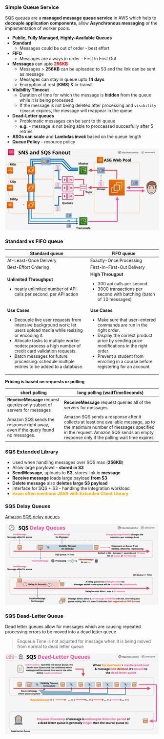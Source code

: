 ### Simple Queue Service
SQS queues are a **managed message queue service** in AWS which help to **decouple application components**, allow **Asynchronous messaging** or the implementation of worker pools.

- **Public, Fully Managed, Highly-Available Queues**
- **Standard**
    - Messages could be out of order - best effort
- **FIFO**
    - Messages are always in order - First In First Out
- **Messages** can upto <span style="color:red;font-weight:bold">256KB</span>
    - Messages > **256KB** can be uploaded to S3 and the link can be sent as message
    - Messages can stay in queue upto **14 days**
    - Encryption at rest (**KMS**) & in-transit
- **Visibility Timeout** 
    - Duration of time for which the message is **hidden** from the queue while it is being processed
    - If the message is not being deleted after processing and `visibility timeout` expires, the message will reappear in the queue
- **Dead-Letter queues**
    - Problematic messages can be sent to thi queue
    - **e.g.** - message is not being able to proccessed succesfully after 5 retries
- **ASGs can scale** and **Lambdas invok** based on the queue length
- **Queue Policy** - resource policy


![sns-sqs-fanout](./images/sns-sqs-fanout.png)

### Standard vs FIFO queue
|Standard queue| FIFO queue|
|--|---|
|At-Least-Once Delivery|Exactly-Once Processing |
|Best-Effort Ordering |First-In-First-Out Delivery  |
| <b>Unlimited Throughput</b><ul><li>nearly unlimited number of API calls per second, per API action</li></ul> | <b>High Througput</b> <ul><li>300 api calls per second</li><li>3000 transactions per second with batching (batch of 10 messages)</li></ul> |
| <b>Use Cases</b> <ul><li>Decouple live user requests from intensive background work: let users upload media while resizing or encoding it.</li><li>Allocate tasks to multiple worker nodes: process a high number of credit card validation requests.</li><li>Batch messages for future processing: schedule multiple entries to be added to a database.</li></ul> | <b>Use Cases</b> <ul><li>Make sure that user-entered commands are run in the right order.</li><li>Display the correct product price by sending price modifications in the right order.</li><li>Prevent a student from enrolling in a course before registering for an account.</li></ul> |

**Pricing is based on requests or polling**

|short polling| long polling (waitTimeSeconds) |
|---|---|
| <b> ReceiveMessage</b> request queries only subset of servers for messages| <b> ReceiveMessage</b> request queries all of the servers for messages|
| Amazon SQS sends the response right away, even if the query found no messages.|  Amazon SQS sends a response after it collects at least one available message, up to the maximum number of messages specified in the request. Amazon SQS sends an empty response only if the polling wait time expires.|


### SQS Extended Library
- Used when handling messages over SQS max (**256KB**)
- Allow large parylowd - **stored in S3**
- **SendMessage**, uploads to **S3**, stores link in **message**
- **Receive  message** loads large payload **from S3**
- **Delete message** also **deletes large S3 payload**
- Interface for SQS + S3 - handling the integration workload
- <span style="color:orange;font-weight:bold">Exam often mentions JAVA with Extended Client Library</span>

### SQS Delay Queues
[Amazon SQS delay queues](https://docs.aws.amazon.com/AWSSimpleQueueService/latest/SQSDeveloperGuide/sqs-delay-queues.html)


![sqs-delay-queues](./images/sqs-delay-queue.png)

### SQS Dead-Letter Queue
Dead letter queues allow for messages which are causing repeated processing errors to be moved into a dead letter queue

> Enqueue Time is not adjusted for message when it is being moved from normal to dead letter queue

![sqs-dead-letter-queue](./images/sqs-dead-letter-queue.png)